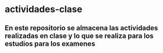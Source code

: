 # actividades-clase

## En este repositorio se almacena las actividades realizadas en clase y lo que se realiza para los estudios para los examenes
